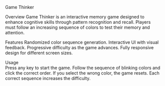 Game Thinker

Overview
Game Thinker is an interactive memory game designed to enhance cognitive skills through pattern recognition and recall.
Players must follow an increasing sequence of colors to test their memory and attention.

Features
Randomized color sequence generation.
Interactive UI with visual feedback.
Progressive difficulty as the game advances.
Fully responsive design for different screen sizes.

Usage </br>
Press any key to start the game.
Follow the sequence of blinking colors and click the correct order.
If you select the wrong color, the game resets.
Each correct sequence increases the difficulty.
